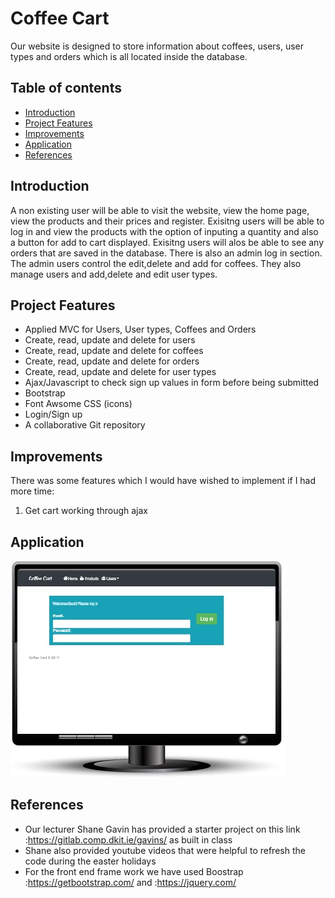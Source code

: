 # Coffee Cart
Our website is designed to store information about coffees, users, user types and orders which is all located inside the database.

## Table of contents

- [Introduction](#Introduction)
- [Project Features](#project-features)
- [Improvements](#improvements)
- [Application](#application)
- [References](#references)


## Introduction
A non existing user will be able to visit the website, view the home page, view the products and their prices and register. Exisitng users will be able to log in and view the products with the option of inputing a quantity and also a button for add to cart displayed. Exisitng users will alos be able to see any orders that are saved in the database.
There is also an admin log in section. The admin users control the edit,delete and add for coffees. They also manage users and add,delete and edit user types.


## Project Features
- Applied MVC for Users, User types, Coffees and Orders
- Create, read, update and delete for users
- Create, read, update and delete for coffees
- Create, read, update and delete for orders
- Create, read, update and delete for user types
- Ajax/Javascript to check sign up values in form before being submitted
- Bootstrap
- Font Awsome CSS (icons)
- Login/Sign up
- A collaborative Git repository

## Improvements
There was some features which I would have wished to implement if I had more time:
1. Get cart working through ajax

## Application
![My Site](./assets/images/login.jpg)


## References
- Our lecturer Shane Gavin has provided a starter project on this link :https://gitlab.comp.dkit.ie/gavins/  as built in class
- Shane also provided youtube videos that were helpful to refresh the code during the easter holidays
- For the front end frame work we have used Boostrap :https://getbootstrap.com/ and :https://jquery.com/